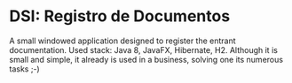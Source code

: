 # DSI: Registro de Documentos
A small windowed application designed to register the entrant documentation.
Used stack: Java 8, JavaFX, Hibernate, H2.
Although it is small and simple, it already is used in a business, solving one its numerous tasks ;-)
